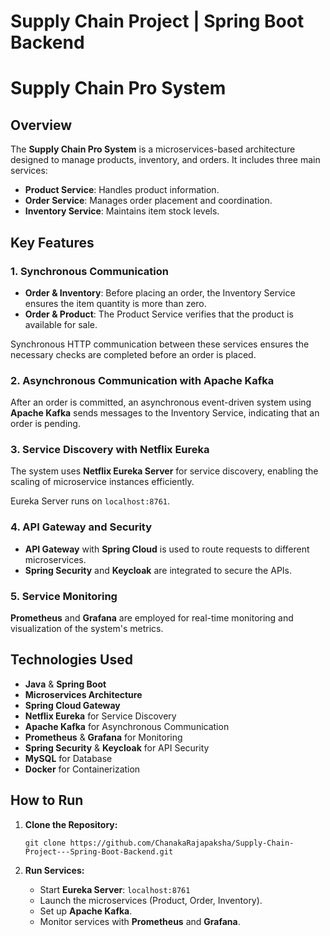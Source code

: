 # Supply Chain Project | Spring Boot Backend

 <h1>Supply Chain Pro System</h1>

  <h2>Overview</h2>
    <p>The <strong>Supply Chain Pro System</strong> is a microservices-based architecture designed to manage products, inventory, and orders. It includes three main services:</p>
    <ul>
        <li><strong>Product Service</strong>: Handles product information.</li>
        <li><strong>Order Service</strong>: Manages order placement and coordination.</li>
        <li><strong>Inventory Service</strong>: Maintains item stock levels.</li>
    </ul>

  <h2>Key Features</h2>

  <h3>1. Synchronous Communication</h3>
    <ul>
        <li><strong>Order & Inventory</strong>: Before placing an order, the Inventory Service ensures the item quantity is more than zero.</li>
        <li><strong>Order & Product</strong>: The Product Service verifies that the product is available for sale.</li>
    </ul>
    <p>Synchronous HTTP communication between these services ensures the necessary checks are completed before an order is placed.</p>

  <h3>2. Asynchronous Communication with Apache Kafka</h3>
  <p>After an order is committed, an asynchronous event-driven system using <strong>Apache Kafka</strong> sends messages to the Inventory Service, indicating that an order is pending.</p>

  <h3>3. Service Discovery with Netflix Eureka</h3>
    <p>The system uses <strong>Netflix Eureka Server</strong> for service discovery, enabling the scaling of microservice instances efficiently.</p>
    <p>Eureka Server runs on <code>localhost:8761</code>.</p>

  <h3>4. API Gateway and Security</h3>
    <ul>
        <li><strong>API Gateway</strong> with <strong>Spring Cloud</strong> is used to route requests to different microservices.</li>
        <li><strong>Spring Security</strong> and <strong>Keycloak</strong> are integrated to secure the APIs.</li>
    </ul>

  <h3>5. Service Monitoring</h3>
    <p><strong>Prometheus</strong> and <strong>Grafana</strong> are employed for real-time monitoring and visualization of the system's metrics.</p>

  <h2>Technologies Used</h2>
    <ul>
        <li><strong>Java</strong> & <strong>Spring Boot</strong></li>
        <li><strong>Microservices Architecture</strong></li>
        <li><strong>Spring Cloud Gateway</strong></li>
        <li><strong>Netflix Eureka</strong> for Service Discovery</li>
        <li><strong>Apache Kafka</strong> for Asynchronous Communication</li>
        <li><strong>Prometheus</strong> & <strong>Grafana</strong> for Monitoring</li>
        <li><strong>Spring Security</strong> & <strong>Keycloak</strong> for API Security</li>
        <li><strong>MySQL</strong> for Database</li>
        <li><strong>Docker</strong> for Containerization</li>
    </ul>

  <h2>How to Run</h2>
    <ol>
        <li><strong>Clone the Repository:</strong>
            <pre><code>git clone https://github.com/ChanakaRajapaksha/Supply-Chain-Project---Spring-Boot-Backend.git</code></pre>
        </li>
        <li><strong>Run Services:</strong></li>
        <ul>
            <li>Start <strong>Eureka Server</strong>: <code>localhost:8761</code></li>
            <li>Launch the microservices (Product, Order, Inventory).</li>
            <li>Set up <strong>Apache Kafka</strong>.</li>
            <li>Monitor services with <strong>Prometheus</strong> and <strong>Grafana</strong>.</li>
        </ul>
    </ol>

